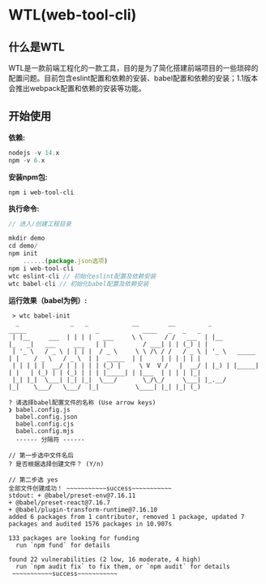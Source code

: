 # WTL(web-tool-cli)



## 什么是WTL

WTL是一款前端工程化的一款工具，目的是为了简化搭建前端项目的一些琐碎的配置问题。目前包含eslint配置和依赖的安装、babel配置和依赖的安装；1.1版本会推出webpack配置和依赖的安装等功能。



## 开始使用

**依赖:**

```javascript
nodejs -v 14.x
npm -v 6.x
```



**安装npm包:**

```
npm i web-tool-cli
```



**执行命令:**

```javascript
// 进入/创建工程目录

mkdir demo
cd demo/
npm init
	......(package.json选项)
npm i web-tool-cli
wtc eslint-cli // 初始化eslint配置及依赖安装
wtc babel-cli // 初始化babel配置及依赖安装
```



**运行效果（babel为例）:**

```
 > wtc babel-init
  _              _   _            __        __         _               _____                   _            ____   _   _   _
 | |__     ___  | | | |   ___     \ \      / /   ___  | |__           |_   _|   ___     ___   | |          / ___| | | (_) | |
 | '_ \   / _ \ | | | |  / _ \     \ \ /\ / /   / _ \ | '_ \   _____    | |    / _ \   / _ \  | |  _____  | |     | | | | | |
 | | | | |  __/ | | | | | (_) |     \ V  V /   |  __/ | |_) | |_____|   | |   | (_) | | (_) | | | |_____| | |___  | | | | |_|
 |_| |_|  \___| |_| |_|  \___/       \_/\_/     \___| |_.__/            |_|    \___/   \___/  |_|          \____| |_| |_| (_)

? 请选择babel配置文件的名称 (Use arrow keys)
❯ babel.config.js
  babel.config.json
  babel.config.cjs
  babel.config.mjs
  ------ 分隔符 ------
  
// 第一步选中文件名后  
? 是否根据选择创建文件？ (Y/n)  
  
// 第二步选 yes
全部文件创建成功！ ~~~~~~~~~~~success~~~~~~~~~~~
stdout: + @babel/preset-env@7.16.11
+ @babel/preset-react@7.16.7
+ @babel/plugin-transform-runtime@7.16.10
added 6 packages from 1 contributor, removed 1 package, updated 7 packages and audited 1576 packages in 10.907s

133 packages are looking for funding
  run `npm fund` for details

found 22 vulnerabilities (2 low, 16 moderate, 4 high)
  run `npm audit fix` to fix them, or `npm audit` for details
 ~~~~~~~~~~~success~~~~~~~~~~~
  
```


